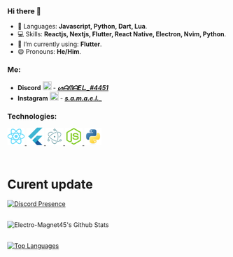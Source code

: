 ### Hi there 👋

- 📖 Languages: **Javascript, Python, Dart, Lua**.
- 💻 Skills: **Reactjs, Nextjs, Flutter, React Native, Electron, Nvim, Python**.
- 🌱 I’m currently using: **Flutter**.
- 😄 Pronouns: **He/Him**.

### Me:
- **Discord** <img src="https://camo.githubusercontent.com/5b475732a4ed305b1041d81185353428fb9860f5e5a5fe3249ee547e3b5aa69b/68747470733a2f2f63646e2e7261776769742e636f6d2f4e4e54696e2f646973636f72642d6c6f676f2f66343333333334342f7372632f6173736574732f616e696d61746564646973636f72642e737667" height="20" width="20" /> - [***ᔕᗩᗰᗩEᒪ._#4451***](https://discord.com/users/880732714670624798)
- **Instagram** <img src="https://raw.githubusercontent.com/gist/jemminger/91c69559f5ce1cc45cecc1f2614325c6/raw/809bb0a961444f293a1e65fa4ead494bd93a77c6/instagram.svg" height="20" width="20" /> - [***s.a.m.a.e.l._***](https://www.instagram.com/s.a.m.a.e.l._/)

<h3 align="left">Technologies:</h3>
<p align="left"><a href="https://reactjs.org" target="_blank" rel="noreferrer"> <img src="https://raw.githubusercontent.com/devicons/devicon/master/icons/react/react-original.svg" alt="react" width="40" height="40"/> </a> <a href="https://flutter.dev" target="_blank" rel="noreferrer"> <img src="https://raw.githubusercontent.com/devicons/devicon/master/icons/flutter/flutter-original.svg" alt="flutter" width="40" height="40"/> </a> <a href="https://www.electronjs.org" target="_blank" rel="noreferrer"> <img src="https://raw.githubusercontent.com/devicons/devicon/master/icons/electron/electron-original.svg" alt="python" width="40" height="40"/> </a> <a href="https://nodejs.org" target="_blank" rel="noreferrer"> <img src="https://github.com/devicons/devicon/blob/master/icons/nodejs/nodejs-original.svg" alt="nodejs" width="40" height="40"/> </a> <a href="https://www.python.org" target="_blank" rel="noreferrer"> <img src="https://github.com/devicons/devicon/blob/master/icons/python/python-original.svg" alt="python" width="40" height="40"/> </a> </p>
<br/>

# Curent update
[![Discord Presence](https://lanyard.cnrad.dev/api/880732714670624798?borderRadius=12px&idleMessage=Chilling)](https://discord.com/users/880732714670624798)
<br/>
<br/>

![Electro-Magnet45's Github Stats](https://github-readme-stats.vercel.app/api?username=Electro-Magnet45&show_icons=true&theme=bear)
<br/>
<br/>

[![Top Languages](https://github-readme-stats.vercel.app/api/top-langs/?username=Electro-Magnet45&layout=compact)](https://github.com/Electro-Magnet45/)

